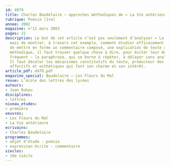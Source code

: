 ```yaml
---
id: 4979
title: Charles Baudelaire – approches méthodiques de « La Vie antérieure », 12
rubrique: Poésie [1re]
annee: 2002
magazine: n°11 mars 2003
pages: 21
description: Le but de cet article n’est pas seulement d’analyser « La Vie antérieure »,
  mais de montrer, à travers cet exemple, comment étudier efficacement un texte. Avant
  de mettre en forme un commentaire composé, une explication de texte ou une lecture
  méthodique, il faut trouver quelque chose à dire, pour éviter leur défaut le plus
  fréquent – la paraphrase, qui se borne à répéter, à délayer sans analyser ni expliquer.
  Il faut déceler les mécanismes constitutifs du texte, producteur des effets sémantiques,
  affectifs et esthétiques qui font son charme et son intérêt.
article_pdf: 4979.pdf
magazine_special: Baudelaire – Les Fleurs du Mal
revue: L’école des lettres des lycées
auteurs:
- Jean Rohou
disciplines:
- lettres
niveau_etudes:
- première
oeuvres:
- Les Fleurs du Mal
- La Vie antérieure
ecrivains:
- Charles Baudelaire
programmes:
- objet d’étude - poésie
- expression écrite - commentaire
siecles:
- 19e siècle
---
```


